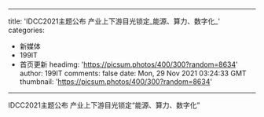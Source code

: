 
---
title: 'IDCC2021主题公布 产业上下游目光锁定_能源、算力、数字化_'
categories: 
 - 新媒体
 - 199IT
 - 首页更新
headimg: 'https://picsum.photos/400/300?random=8634'
author: 199IT
comments: false
date: Mon, 29 Nov 2021 03:24:33 GMT
thumbnail: 'https://picsum.photos/400/300?random=8634'
---

<div>   
IDCC2021主题公布 产业上下游目光锁定“能源、算力、数字化”  
</div>
            